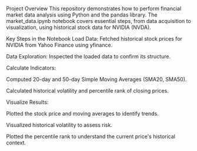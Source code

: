 Project Overview
This repository demonstrates how to perform financial market data analysis using Python and the pandas library. The market_data.ipynb notebook covers essential steps, from data acquisition to visualization, using historical stock data for NVIDIA (NVDA).

Key Steps in the Notebook
Load Data: Fetched historical stock prices for NVIDIA from Yahoo Finance using yfinance.

Data Exploration: Inspected the loaded data to confirm its structure.

Calculate Indicators:

Computed 20-day and 50-day Simple Moving Averages (SMA20, SMA50).

Calculated historical volatility and percentile rank of closing prices.

Visualize Results:

Plotted the stock price and moving averages to identify trends.

Visualized historical volatility to assess risk.

Plotted the percentile rank to understand the current price's historical context.
